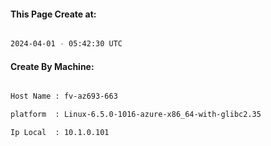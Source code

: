 
   
#### This Page Create at:

```bash

2024-04-01 - 05:42:30 UTC

```

#### Create By Machine:

```bash

Host Name : fv-az693-663

platform  : Linux-6.5.0-1016-azure-x86_64-with-glibc2.35

Ip Local  : 10.1.0.101

```


